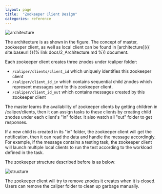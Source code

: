 ```yaml
---
layout: page
title:  "Zookeeper Client Design"
categories: reference
---
```


<img src="{{ site.baseurl }}/assets/img/zk-arch.png" alt="architecture">

The architecture is as shown in the figure. The concept of master, zookeeper client, as well as local client can be found in  [architecture]({{ site.baseurl }}{% link docs/2_Architecture.md %}) document.

Each zookeeper client creates three znodes under /caliper folder:
* `/caliper/clients/client_id` which uniquely identifies this zookeeper client
* `/caliper/client_id_in` which contains sequential child znodes which represent messages sent to this zookeeper client.
* `/caliper/client_id_out` which contains messages created by this zookeeper client

The master learns the availability of zookeeper clients by getting children in /caliper/clients, then it can assign tasks to these clients by creating child znodes under each client's "in" folder. It also watch all "out" folder to get responses.

If a new child is created in its "in" folder, the zookeeper client will get the notification, then it can read the data and handle the message accordingly. For example, if the message contains a testing task, the zookeeper client will launch multiple local clients to run the test according to the workload defined in the task.

The zookeeper structure described before is as below:

<img src="{{ site.baseurl }}/assets/img/zk-structure.png" alt="structure">

The zookeeper client will try to remove znodes it creates when it is closed. Users can remove the caliper folder to clean up garbage manually.
